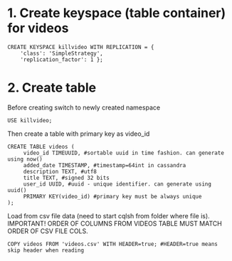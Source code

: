 # 1. Create keyspace (table container) for videos
```
CREATE KEYSPACE killvideo WITH REPLICATION = {
    'class': 'SimpleStrategy', 
    'replication_factor': 1 };
```
# 2. Create table
Before creating switch to newly created namespace
```
USE killvideo;
```
Then create a table with primary key as video_id
```
CREATE TABLE videos (
     video_id TIMEUUID, #sortable uuid in time fashion. can generate using now()
     added_date TIMESTAMP, #timestamp=64int in cassandra
     description TEXT, #utf8
     title TEXT, #signed 32 bits
     user_id UUID, #uuid - unique identifier. can generate using uuid()
     PRIMARY KEY(video_id) #primary key must be always unique
);
```
Load from csv file data (need to start cqlsh from folder where file is). IMPORTANT! ORDER OF COLUMNS FROM VIDEOS TABLE MUST MATCH ORDER OF CSV FILE COLS.
```
COPY videos FROM 'videos.csv' WITH HEADER=true; #HEADER=true means skip header when reading
```

